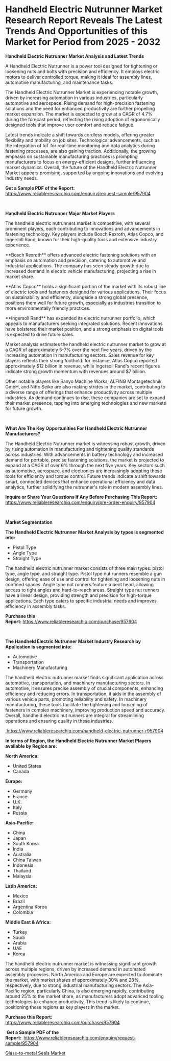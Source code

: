 <p><h1>Handheld Electric Nutrunner Market Research Report Reveals The Latest Trends And Opportunities of this Market for Period from 2025 - 2032</h1></p><p><strong>Handheld Electric Nutrunner Market Analysis and Latest Trends</strong></p>
<p><p>A Handheld Electric Nutrunner is a power tool designed for tightening or loosening nuts and bolts with precision and efficiency. It employs electric motors to deliver controlled torque, making it ideal for assembly lines, automotive manufacturing, and maintenance tasks. </p><p>The Handheld Electric Nutrunner Market is experiencing notable growth, driven by increasing automation in various industries, particularly automotive and aerospace. Rising demand for high-precision fastening solutions and the need for enhanced productivity are further propelling market expansion. The market is expected to grow at a CAGR of 4.7% during the forecast period, reflecting the rising adoption of ergonomically designed tools that improve user comfort and reduce fatigue.</p><p>Latest trends indicate a shift towards cordless models, offering greater flexibility and mobility on job sites. Technological advancements, such as the integration of IoT for real-time monitoring and data analytics during fastening processes, are also gaining traction. Additionally, the growing emphasis on sustainable manufacturing practices is prompting manufacturers to focus on energy-efficient designs, further influencing market dynamics. Overall, the future of the Handheld Electric Nutrunner Market appears promising, supported by ongoing innovations and evolving industry needs.</p></p>
<p><strong>Get a Sample PDF of the Report:&nbsp;</strong> <a href="https://www.reliableresearchiq.com/enquiry/request-sample/957904?utm_campaign=3180&utm_medium=2&utm_source=Github&utm_content=ia&utm_term=21032025&utm_id=handheld-electric-nutrunner">https://www.reliableresearchiq.com/enquiry/request-sample/957904</a></p>
<p>&nbsp;</p>
<p><strong>Handheld Electric Nutrunner Major Market Players</strong></p>
<p><p>The handheld electric nutrunners market is competitive, with several prominent players, each contributing to innovations and advancements in fastening technology. Key players include Bosch Rexroth, Atlas Copco, and Ingersoll Rand, known for their high-quality tools and extensive industry experience.</p><p>**Bosch Rexroth** offers advanced electric fastening solutions with an emphasis on automation and precision, catering to automotive and industrial applications. The company has seen steady growth due to increased demand in electric vehicle manufacturing, projecting a rise in market share.</p><p>**Atlas Copco** holds a significant portion of the market with its robust line of electric tools and fasteners designed for various applications. Their focus on sustainability and efficiency, alongside a strong global presence, positions them well for future growth, especially as industries transition to more environmentally friendly practices.</p><p>**Ingersoll Rand** has expanded its electric nutrunner portfolio, which appeals to manufacturers seeking integrated solutions. Recent innovations have bolstered their market position, and a strong emphasis on digital tools is expected to drive future sales.</p><p>Market analysis estimates the handheld electric nutrunner market to grow at a CAGR of approximately 5-7% over the next five years, driven by the increasing automation in manufacturing sectors. Sales revenue for key players reflects their strong foothold: for instance, Atlas Copco reported approximately $12 billion in revenue, while Ingersoll Rand's recent figures indicate strong growth momentum with revenues around $7 billion.</p><p>Other notable players like Sanyo Machine Works, ALFING Montagetechnik GmbH, and Nitto Seiko are also making strides in the market, contributing to a diverse range of offerings that enhance productivity across multiple industries. As demand continues to rise, these companies are set to expand their market presence, tapping into emerging technologies and new markets for future growth.</p></p>
<p>&nbsp;</p>
<p><strong>What Are The Key Opportunities For Handheld Electric Nutrunner Manufacturers?</strong></p>
<p><p>The Handheld Electric Nutrunner market is witnessing robust growth, driven by rising automation in manufacturing and tightening quality standards across industries. With advancements in battery technology and increased demand for portable, precise fastening solutions, the market is projected to expand at a CAGR of over 6% through the next five years. Key sectors such as automotive, aerospace, and electronics are increasingly adopting these tools for efficiency and torque control. Future trends indicate a shift towards smart, connected devices that enhance operational efficiency and data analytics, further solidifying the nutrunner's role in modern assembly lines.</p></p>
<p><strong>Inquire or Share Your Questions If Any Before Purchasing This Report:</strong> <a href="https://www.reliableresearchiq.com/enquiry/pre-order-enquiry/957904?utm_campaign=3180&utm_medium=2&utm_source=Github&utm_content=ia&utm_term=21032025&utm_id=handheld-electric-nutrunner">https://www.reliableresearchiq.com/enquiry/pre-order-enquiry/957904</a></p>
<p>&nbsp;</p>
<p><strong>Market Segmentation</strong></p>
<p><strong>The Handheld Electric Nutrunner Market Analysis by types is segmented into:</strong></p>
<p><ul><li>Pistol Type</li><li>Angle Type</li><li>Straight Type</li></ul></p>
<p><p>The handheld electric nutrunner market consists of three main types: pistol type, angle type, and straight type. Pistol type nut runners resemble a gun design, offering ease of use and control for tightening and loosening nuts in confined spaces. Angle type nut runners feature a bent head, allowing access to tight angles and hard-to-reach areas. Straight type nut runners have a linear design, providing strength and precision for high-torque applications. Each type caters to specific industrial needs and improves efficiency in assembly tasks.</p></p>
<p><strong>Purchase this Report:&nbsp;</strong><a href="https://www.reliableresearchiq.com/purchase/957904?utm_campaign=3180&utm_medium=2&utm_source=Github&utm_content=ia&utm_term=21032025&utm_id=handheld-electric-nutrunner">https://www.reliableresearchiq.com/purchase/957904</a></p>
<p>&nbsp;</p>
<p><strong>The Handheld Electric Nutrunner Market Industry Research by Application is segmented into:</strong></p>
<p><ul><li>Automotive</li><li>Transportation</li><li>Machinery Manufacturing</li></ul></p>
<p><p>The handheld electric nutrunner market finds significant application across automotive, transportation, and machinery manufacturing sectors. In automotive, it ensures precise assembly of crucial components, enhancing efficiency and reducing errors. In transportation, it aids in the assembly of various vehicle parts, promoting reliability and safety. In machinery manufacturing, these tools facilitate the tightening and loosening of fasteners in complex machinery, improving production speed and accuracy. Overall, handheld electric nut runners are integral for streamlining operations and ensuring quality in these industries.</p></p>
<p><a href="https://www.reliableresearchiq.com/handheld-electric-nutrunner-r957904?utm_campaign=3180&utm_medium=2&utm_source=Github&utm_content=ia&utm_term=21032025&utm_id=handheld-electric-nutrunner">&nbsp;https://www.reliableresearchiq.com/handheld-electric-nutrunner-r957904</a></p>
<p><strong>In terms of Region, the Handheld Electric Nutrunner Market Players available by Region are:</strong></p>
<p>
    <p> <strong> North America: </strong>
        <ul>
            <li>United States</li>
            <li>Canada</li>
        </ul>
        </p> 
    <p> <strong> Europe: </strong>
        <ul>
            <li>Germany</li>
            <li>France</li>
            <li>U.K.</li>
            <li>Italy</li>
            <li>Russia</li>
        </ul>
        </p> 
    <p> <strong> Asia-Pacific: </strong>
        <ul>
            <li>China</li>
            <li>Japan</li>
            <li>South Korea</li>
            <li>India</li>
            <li>Australia</li>
            <li>China Taiwan</li>
            <li>Indonesia</li>
            <li>Thailand</li>
            <li>Malaysia</li>
        </ul>
        </p> 
    <p> <strong> Latin America: </strong>
        <ul>
            <li>Mexico</li>
            <li>Brazil</li>
            <li>Argentina Korea</li>
            <li>Colombia</li>
        </ul>
        </p> 
    <p> <strong> Middle East & Africa: </strong>
        <ul>
            <li>Turkey</li>
            <li>Saudi</li>
            <li>Arabia</li>
            <li>UAE</li>
            <li>Korea</li>
        </ul>
    </p>
    </p>
<p><p>The handheld electric nutrunner market is witnessing significant growth across multiple regions, driven by increased demand in automated assembly processes. North America and Europe are expected to dominate the market, with market shares of approximately 30% and 28%, respectively, due to strong industrial manufacturing sectors. The Asia-Pacific region, particularly China, is also emerging rapidly, contributing around 25% to the market share, as manufacturers adopt advanced tooling technologies to enhance productivity. This trend is likely to continue, positioning these regions as key players in the market.</p></p>
<p><strong>Purchase this Report: </strong><a href="https://www.reliableresearchiq.com/purchase/957904?utm_campaign=3180&utm_medium=2&utm_source=Github&utm_content=ia&utm_term=21032025&utm_id=handheld-electric-nutrunner">https://www.reliableresearchiq.com/purchase/957904</a></p>
<p>&nbsp;<strong>Get a Sample PDF of the Report:&nbsp;&nbsp;</strong><a href="https://www.reliableresearchiq.com/enquiry/request-sample/957904?utm_campaign=3180&utm_medium=2&utm_source=Github&utm_content=ia&utm_term=21032025&utm_id=handheld-electric-nutrunner">https://www.reliableresearchiq.com/enquiry/request-sample/957904</a></p>
<p><strong></strong></p>
<p><p><a href="https://github.com/bolalfredia7777/Market-Research-Report-List-1/blob/main/glass-to-metal-seals-market.md?utm_campaign=3180&utm_medium=2&utm_source=Github&utm_content=ia&utm_term=21032025&utm_id=handheld-electric-nutrunner">Glass-to-metal Seals Market</a></p></p>